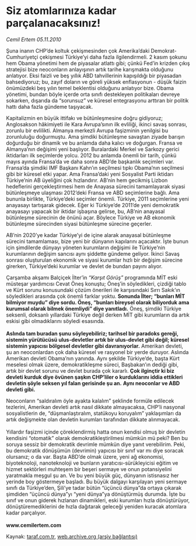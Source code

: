 # Siz atomlarınıza kadar parçalanacaksınız! 

*Cemil Ertem 05.11.2010*

<div class="yazi"><p>Şuna inanın CHP’de koltuk çekişmesinden çok Amerika’daki Demokrat-Cumhuriyetçi çekişmesi Türkiye’yi daha fazla ilgilendirmeli. 2 kasım şokunu hem Obama yönetimi hem de piyasalar atlattı gibi; çünkü Fed’in krizden çıkış stratejisi bize neoconların anlayışının artık tarihe karışmakta olduğunu anlatıyor. Eksi faizli ve beş yıllık ABD tahvillerinin kapışıldığı bir piyasadan bahsediyoruz; bu, zayıf doların ve göreli yüksek enflasyonun - düşük faizin önümüzdeki beş yılın temel beklentisi olduğunu anlatıyor bize. Obama yönetimi, bundan böyle içerde orta sınıfı destekleyen politikaları devreye sokarken, dışarıda da “sorunsuz” ve küresel entegrasyonu arttıran bir politik hattı daha fazla gündeme taşıyacak.</p>
<p>Kapitalizmin en büyük ittifakı ve bütünleşmesine doğru gidiyoruz; Anglosakson hâkimiyeti ile Kara Avrupa’sının ilk evliliği, ikinci savaş sonrası, zorunlu bir evlilikti. Almanya merkezli Avrupa faşizminin yenilgisi bu zorunluluğu doğurmuştu. Ama şimdiki bütünleşme savaştan ziyade barışın doğurduğu bir dinamik ve bu anlamda daha kalıcı ve doğurgan. Fransa ve Almanya’nın değişimi yeni başlıyor. Buralardaki Merkel ve Sarkozy gerici iktidarları ilk seçimlerde yolcu. 2012 bu anlamda önemli bir tarih, çünkü mayıs ayında Fransa’da ve daha sonra ABD’de başkanlık seçimleri var. Fransa’da şimdiki IMF Başkanı Kahn’ın seçilmesi tıpkı Obama’nın seçilmesi gibi bir küresel etki yapar. Ama Fransa’daki yeni Sosyalist Parti iktidarı Türkiye’nin AB üyeliğini çok hızlandırır. AB’nin hem gecikmiş Lizbon hedeflerini gerçekleştirmesi hem de Anayasa sürecini tamamlayarak siyasi bütünleşmeye ulaşması 2012’deki Fransa ve ABD seçimlerine bağlı. Ama bununla birlikte, Türkiye’deki seçimler önemli. Türkiye, 2011 seçimlerine yeni anayasayı tartışarak gidecek. Eğer ki Türkiye’de 2011’de yeni demokratik anayasayı yapacak bir iktidar işbaşına gelirse, bu, AB’nin anayasal bütünleşme sürecinin de önünü açar. Böylece Türkiye ve AB ekonomik bütünleşme sürecinden siyasi bütünleşme sürecine geçerler. </p>
<p>AB’nin 2020’ye kadar Türkiye’yi de içine alarak anayasal bütünleşme sürecini tamamlaması, bize yeni bir dünyanın kapılarını açacaktır. İşte bunun için şimdilerde dünyayı yöneten kurumların değişimi ile Türkiye’nin kurumlarının değişim sancısı aynı şiddette gündeme geliyor. İkinci Savaş sonrası oluşturulan ekonomik ve siyasi kurumlar hızlı bir değişim sürecine girerken, Türkiye’deki kurumlar ve devlet de bundan payını alıyor. </p>
<p>Çarşamba akşamı Balçiçek İlter’in<i> “Karşıt Görüş”</i> programında MİT eski müsteşar yardımcısı Cevat Öneş konuştu; Öneş’in söyledikleri, çizdiği tablo ve Kürt sorunu konusundaki çözüm önerileri ile karşısındaki Sırrı Sakık’ın söyledikleri arasında çok önemli farklar yoktu. <b>Sonunda İlter; “bunları MİT bilmiyor muydu” diye sordu. Öneş, “bunları bireysel olarak biliyorduk ama kurumsal olarak bilmek önemliydi” diye yanıtladı.</b> Öneş, şimdiki Türkiye seksenli, doksanlı yıllardaki Türkiye değil derken MİT gibi kurumların da artık eskisi gibi olmadıklarını söyledi esasında. <br/><br/><b>Aslında tam buradan şunu söyleyebiliriz; tarihsel bir paradoks gereği, sistemin yürütücüsü ulus-devletler artık bir ulus-devlet gibi değil; küresel sistemin yapıcısı bölgesel devletler gibi davranıyorlar.</b> Amerikan devleti, şu an neoconlardan çok daha küresel ve rasyonel bir yerde duruyor. Aslında Amerikan devleti Obama’nın yanında. Aynı şekilde Türkiye’de, başta Kürt meselesi olmak üzere, demokratikleşme süreci, Başbakan’ın dediği gibi, artık bir devlet sorunu ve devlet burada çok kararlı. <b>Çok ilginçtir ki biz devleti kurduk diye övünen şaşkın CHP’liler o kurduklarını iddia ettikleri devletin şöyle seksen yıl falan gerisinde şu an.</b> <b>Aynı neoconlar ve ABD devleti gibi.</b> </p>
<p>Neoconların “saldıralım öyle ayakta kalalım” şeklinde formüle edilecek tezlerini, Amerikan devleti artık nasıl dikkate almayacaksa, CHP’li nasyonal sosyalistlerin de, “düşmanlaştıralım, statükoyu koruyalım” yaklaşımları da artık değişmekte olan devletin kurumları tarafından dikkate alınmayacak. <br/><br/>Yıllardır faşizmi içinde çöreklendirmiş hatta onun kendisi olmuş bir devletin kendisini “otomatik” olarak demokratikleştirilmesi mümkün mü peki? Ben bu soruya sessiz bir demokratik devrimle mümkün diye yanıt verebilirim. Peki, bu demokratik dönüşümün (devrimin) yapıcısı bir sınıf var mı diye soracak olursanız; o da var. Başta ABD’de olmak üzere, yeni ağ ekonomisi, biyoteknoloji, nanoteknoloji ve bunların yaratıcısı-sürükleyicisi eğitim ve hizmet sektörleri muhteşem bir beşeri sermaye ve onun potansiyelini yaratmakla meşgul şu an. Ve bu yeni büyük güç, dünyanın istisnasız her yerinde boy göstermeye başladı. Bu büyük dalgayı karşılayan yeni sermaye sınıfı da Türkiye’den, Şili’ye tadar bütün “üçüncü dünya”da ortaya çıkarak şimdiden “üçüncü dünya”yı “yeni dünya”ya dönüştürmüş durumda. İşte bu sınıf ve onun giderek hızlanan dinamikleri, eski kurumları hızla dönüştürüyor, dönüştüremediklerini de hızla dağıtarak geleceği yeniden kuracak atomlara kadar parçalıyor.<br/><br/><b>www.cemilertem.com</b> </p></div>

Kaynak: [taraf.com.tr](http://www.taraf.com.tr:80/cemil-ertem/makale-siz-atomlariniza-kadar-parcalanacaksiniz.htm), [web.archive.org (arşiv bağlantısı)](http://web.archive.org/web/20101107060907/http://www.taraf.com.tr:80/cemil-ertem/makale-siz-atomlariniza-kadar-parcalanacaksiniz.htm)
